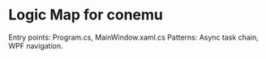 # Logic Map for conemu

Entry points: Program.cs, MainWindow.xaml.cs
Patterns: Async task chain, WPF navigation.